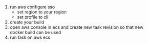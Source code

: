 1. run aws configure sso
   - set region to your region
   - set profile to cli
2. create your build
3. open aws console in ecs and create new task revision so that new docker build can be used
4. run task on aws ecs
